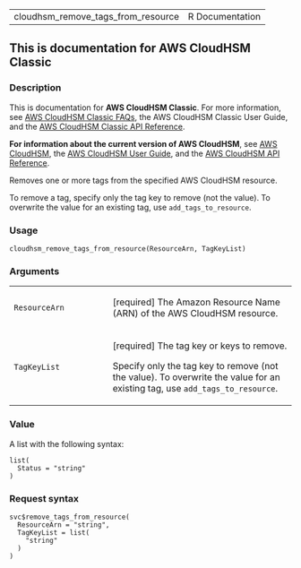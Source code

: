 <table style="width: 100%;">
<tbody>
<tr class="odd">
<td>cloudhsm_remove_tags_from_resource</td>
<td style="text-align: right;">R Documentation</td>
</tr>
</tbody>
</table>

## This is documentation for AWS CloudHSM Classic

### Description

This is documentation for **AWS CloudHSM Classic**. For more
information, see [AWS CloudHSM Classic
FAQs](https://aws.amazon.com/cloudhsm/faqs/), the AWS CloudHSM Classic
User Guide, and the [AWS CloudHSM Classic API
Reference](https://docs.aws.amazon.com/cloudhsm/classic/APIReference/).

**For information about the current version of AWS CloudHSM**, see [AWS
CloudHSM](https://aws.amazon.com/cloudhsm/), the [AWS CloudHSM User
Guide](https://docs.aws.amazon.com/cloudhsm/latest/userguide/), and the
[AWS CloudHSM API
Reference](https://docs.aws.amazon.com/cloudhsm/latest/APIReference/).

Removes one or more tags from the specified AWS CloudHSM resource.

To remove a tag, specify only the tag key to remove (not the value). To
overwrite the value for an existing tag, use `add_tags_to_resource`.

### Usage

    cloudhsm_remove_tags_from_resource(ResourceArn, TagKeyList)

### Arguments

<table>
<colgroup>
<col style="width: 35%" />
<col style="width: 65%" />
</colgroup>
<tbody>
<tr class="odd">
<td><code
id="cloudhsm_remove_tags_from_resource_:_ResourceArn">ResourceArn</code></td>
<td><p>[required] The Amazon Resource Name (ARN) of the AWS CloudHSM
resource.</p></td>
</tr>
<tr class="even">
<td><code
id="cloudhsm_remove_tags_from_resource_:_TagKeyList">TagKeyList</code></td>
<td><p>[required] The tag key or keys to remove.</p>
<p>Specify only the tag key to remove (not the value). To overwrite the
value for an existing tag, use
<code>add_tags_to_resource</code>.</p></td>
</tr>
</tbody>
</table>

### Value

A list with the following syntax:

    list(
      Status = "string"
    )

### Request syntax

    svc$remove_tags_from_resource(
      ResourceArn = "string",
      TagKeyList = list(
        "string"
      )
    )
